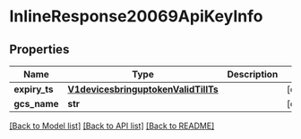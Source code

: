 # InlineResponse20069ApiKeyInfo

## Properties
Name | Type | Description | Notes
------------ | ------------- | ------------- | -------------
**expiry_ts** | [**V1devicesbringuptokenValidTillTs**](V1devicesbringuptokenValidTillTs.md) |  | [optional] 
**gcs_name** | **str** |  | [optional] 

[[Back to Model list]](../README.md#documentation-for-models) [[Back to API list]](../README.md#documentation-for-api-endpoints) [[Back to README]](../README.md)

